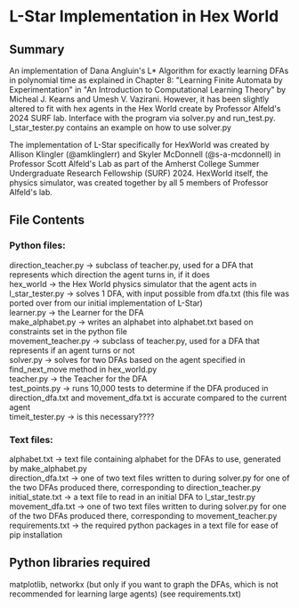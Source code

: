 # L-Star Implementation in Hex World

## Summary
An implementation of Dana Angluin's L* Algorithm for exactly learning DFAs in polynomial time as explained in Chapter 8: "Learning Finite Automata by Experimentation" in "An Introduction to Computational Learning Theory" by Micheal J. Kearns and Umesh V. Vazirani. However, it has been slightly altered to fit with hex agents in the Hex World create by Professor Alfeld's 2024 SURF lab.
Interface with the program via solver.py and run_test.py. l_star_tester.py contains an example on how to use solver.py

The implementation of L-Star specifically for HexWorld was created by Allison Klingler (@amklinglerr) and Skyler McDonnell (@s-a-mcdonnell) in Professor Scott Alfeld's Lab as part of the Amherst College Summer Undergraduate Research Fellowship (SURF) 2024. HexWorld itself, the physics simulator, was created together by all 5 members of Professor Alfeld's lab.

## File Contents
### Python files:<br/>
direction_teacher.py -> subclass of teacher.py, used for a DFA that represents which direction the agent turns in, if it does <br/>
hex_world -> the Hex World physics simulator that the agent acts in <br/>
l_star_tester.py -> solves 1 DFA, with input possible from dfa.txt (this file was ported over from our initial implementation of L-Star) <br/>
learner.py -> the Learner for the DFA <br/>
make_alphabet.py -> writes an alphabet into alphabet.txt based on constraints set in the python file <br/>
movement_teacher.py -> subclass of teacher.py, used for a DFA that represents if an agent turns or not <br/>
solver.py -> solves for two DFAs based on the agent specified in find_next_move method in hex_world.py <br/>
teacher.py -> the Teacher for the DFA <br/>
test_points.py -> runs 10,000 tests to determine if the DFA produced in direction_dfa.txt and movement_dfa.txt is accurate compared to the current agent <br/>
timeit_tester.py -> is this necessary????

### Text files:
alphabet.txt -> text file containing alphabet for the DFAs to use, generated by make_alphabet.py <br/>
direction_dfa.txt -> one of two text files written to during solver.py for one of the two DFAs produced there, corresponding to direction_teacher.py <br/>
initial_state.txt -> a text file to read in an initial DFA to l_star_testr.py <br/>
movement_dfa.txt -> one of two text files written to during solver.py for one of the two DFAs produced there, corresponding to movement_teacher.py <br/>
requirements.txt -> the required python packages in a text file for ease of pip installation <br/>

## Python libraries required
matplotlib, networkx (but only if you want to graph the DFAs, which is not recommended for learning large agents) (see requirements.txt)

